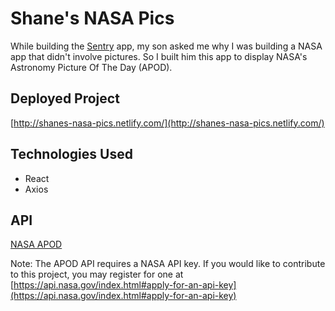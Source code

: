# Shane's NASA Pics

While building the [Sentry](https://github.com/broadwaycodez/sentry) app, my son asked me why I was building a NASA app that didn't involve pictures. So I built him this app to display NASA's Astronomy Picture Of The Day (APOD). 

## Deployed Project

[http://shanes-nasa-pics.netlify.com/](http://shanes-nasa-pics.netlify.com/)

## Technologies Used

- React
- Axios

## API

[NASA APOD](https://api.nasa.gov/planetary/apod)

Note: The APOD API requires a NASA API key. If you would like to contribute to this project, you may register for one at [https://api.nasa.gov/index.html#apply-for-an-api-key](https://api.nasa.gov/index.html#apply-for-an-api-key)
